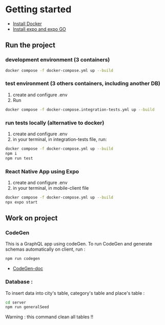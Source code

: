 # Getting started

- [Install Docker](https://www.docker.com/products/docker-desktop/)
- [Install expo and expo GO](https://expo.dev/tools)

## Run the project

### development environment (3 containers)

```sh
docker compose -f docker-compose.yml up --build
```

### test environment (3 others containers, including another DB)

1. create and configure .env
2. Run

```sh
docker compose -f docker-compose.integration-tests.yml up --build
```

### run tests locally (alternative to docker)

1. create and configure .env
2. in your terminal, in integration-tests file, run:

```sh
docker compose -f docker-compose.yml up --build
npm i
npm run test
```

### React Native App using Expo

1. create and configure .env
2. in your terminal, in mobile-client file

```sh
docker compose -f docker-compose.yml up --build
npx expo start
```

## Work on project

### CodeGen

This is a GraphQL app using codeGen.
To run CodeGen and generate schemas automatically on client, run :

```sh
npm run codegen
```

- [CodeGen-doc](https://the-guild.dev/graphql/codegen/docs/getting-started)

### Database :

To insert data into city's table, category's table and place's table :

```sh
cd server
npm run generalSeed
```

Warning : this command clean all tables !!
